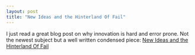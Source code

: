 ```yaml
---
layout: post
title: "New Ideas and the Hinterland Of Fail"
---
```


I just read a great blog post on why innovation is hard and error prone. 
Not the newest subject but a well written condensed piece: [New Ideas and 
the Hinterland Of Fail][1] 

[1]: http://www.gamasutra.com/blogs/JonathanBrown/20100322/4747/New_Ideas_and_the_Hinterland_Of_Fail.php

